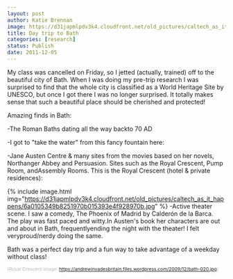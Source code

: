 ```yaml
---
layout: post
author: Katie Brennan
image: https://d31japmlpdv3k4.cloudfront.net/old_pictures/caltech_as_it_happens/6a0105349b8251970b0153939b03f5970b.jpg
title: Day trip to Bath 
categories: [research]
status: Publish
date: 2011-12-05
---
```



My class was cancelled on Friday, so I jetted (actually, trained) off to the beautiful city of Bath. When I was doing my pre-trip research I was surprised to find that the whole city is classified as a World Heritage Site by UNESCO, but once I got there I was no longer surprised. It totally makes sense that such a beautiful place should be cherished and protected!

Amazing finds in Bath:

-The Roman Baths dating all the way backto 70 AD

-I got to "take the water" from this fancy fountain here:

-Jane Austen Centre &amp; many sites from the movies based on her novels, Northanger Abbey and Persuasion. Sites such as the Royal Crescent, Pump Room, andAssembly Rooms. This is the Royal Crescent (hotel &amp; private residences):

{% include image.html img="https://d31japmlpdv3k4.cloudfront.net/old_pictures/caltech_as_it_happens/6a0105349b8251970b015393e4f928970b.jpg" %}
-Active theater scene. I saw a comedy, The Phoenix of Madrid by Calderón de la Barca. The play was fast paced and witty.In Austen's book her characters are out and about in Bath, frequentlyending the night with the theater! I felt veryproud/nerdy doing the same.

Bath was a perfect day trip and a fun way to take advantage of a weekday without class!

<span style="color: #b9b9b9; font-size: 8pt;">(Royal Crescent image: <a href="https://andrewinvadesbritain.files.wordpress.com/2009/12/bath-020.jpg">https://andrewinvadesbritain.files.wordpress.com/2009/12/bath-020.jpg</a>)

